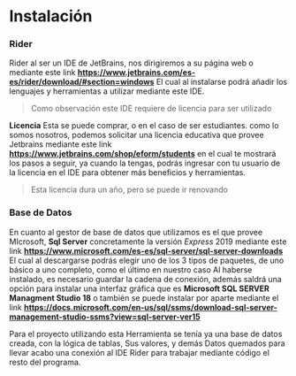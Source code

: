 ﻿# Instalación 

### Rider 
Rider al ser un IDE de JetBrains, nos dirigiremos a su página web o mediante este link  **https://www.jetbrains.com/es-es/rider/download/#section=windows** 
El cual al instalarse podrá añadir los lenguajes y herramientas a utilizar mediante este IDE.

>Como observación este IDE requiere de licencia para ser utilizado 
 
 **Licencia** 
 Esta se puede comprar, o en el caso de ser estudiantes. como lo somos nosotros, podemos solicitar una licencia educativa que provee Jetbrains mediante este link **https://www.jetbrains.com/shop/eform/students** en el cual te mostrará los pasos a seguir, ya cuando la tengas, podrás ingresar con tu usuario de la licencia en el IDE para obtener más beneficios y herramientas. 
 >Esta licencia dura un año, pero se puede ir renovando


### Base de Datos 
En cuanto al gestor de base de datos que utilizamos es el que provee MIcrosoft, **Sql Server** concretamente la versión *Express* 2019 mediante este link 
**https://www.microsoft.com/es-es/sql-server/sql-server-downloads** El cual al descargarse podrás elegir uno de los 3 tipos de paquetes, de uno básico a uno completo, como el último en nuestro caso 
Al haberse instalado, es necesario guardar la cadena de conexión, además saldrá una opción para instalar una interfaz gráfica que es **Microsoft SQL SERVER Managment Studio 18** o también se puede instalar por aparte mediante el link   **https://docs.microsoft.com/en-us/sql/ssms/download-sql-server-management-studio-ssms?view=sql-server-ver15** 

Para el proyecto utilizando esta Herramienta se tenía ya una base de datos creada, con la lógica de tablas, Sus valores, y demás Datos quemados para llevar acabo una conexión al IDE Rider para trabajar mediante código el resto del programa. 



